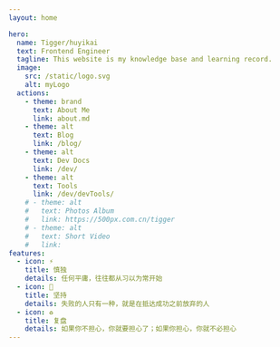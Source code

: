 ```yaml
---
layout: home

hero:
  name: Tigger/huyikai
  text: Frontend Engineer
  tagline: This website is my knowledge base and learning record.
  image:
    src: /static/logo.svg
    alt: myLogo
  actions:
    - theme: brand
      text: About Me
      link: about.md
    - theme: alt
      text: Blog
      link: /blog/
    - theme: alt
      text: Dev Docs
      link: /dev/
    - theme: alt
      text: Tools
      link: /dev/devTools/
    # - theme: alt
    #   text: Photos Album
    #   link: https://500px.com.cn/tigger
    # - theme: alt
    #   text: Short Video
    #   link: 
features:
  - icon: ⚡️ 
    title: 慎独
    details: 任何平庸，往往都从习以为常开始
  - icon: 🏃
    title: 坚持
    details: 失败的人只有一种，就是在抵达成功之前放弃的人
  - icon: ♻️
    title: 复盘
    details: 如果你不担心，你就要担心了；如果你担心，你就不必担心
---
```

